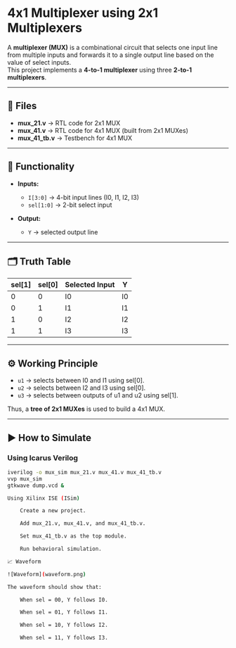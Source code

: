 # 4x1 Multiplexer using 2x1 Multiplexers

A **multiplexer (MUX)** is a combinational circuit that selects one input line from multiple inputs and forwards it to a single output line based on the value of select inputs.  
This project implements a **4-to-1 multiplexer** using three **2-to-1 multiplexers**.

---

## 📂 Files
- **mux_21.v** → RTL code for 2x1 MUX  
- **mux_41.v** → RTL code for 4x1 MUX (built from 2x1 MUXes)  
- **mux_41_tb.v** → Testbench for 4x1 MUX  

---

## 🧮 Functionality
- **Inputs:**
  - `I[3:0]` → 4-bit input lines (I0, I1, I2, I3)  
  - `sel[1:0]` → 2-bit select input  

- **Output:**
  - `Y` → selected output line  

---

## 🗂 Truth Table

| sel[1] | sel[0] | Selected Input | Y   |
|--------|--------|----------------|-----|
|   0    |   0    | I0             | I0  |
|   0    |   1    | I1             | I1  |
|   1    |   0    | I2             | I2  |
|   1    |   1    | I3             | I3  |

---

## ⚙️ Working Principle
- `u1` → selects between I0 and I1 using sel[0].  
- `u2` → selects between I2 and I3 using sel[0].  
- `u3` → selects between outputs of u1 and u2 using sel[1].  

Thus, a **tree of 2x1 MUXes** is used to build a 4x1 MUX.

---

## ▶️ How to Simulate

### Using Icarus Verilog
```bash
iverilog -o mux_sim mux_21.v mux_41.v mux_41_tb.v
vvp mux_sim
gtkwave dump.vcd &

Using Xilinx ISE (ISim)

    Create a new project.

    Add mux_21.v, mux_41.v, and mux_41_tb.v.

    Set mux_41_tb.v as the top module.

    Run behavioral simulation.

📈 Waveform

![Waveform](waveform.png)

The waveform should show that:

    When sel = 00, Y follows I0.

    When sel = 01, Y follows I1.

    When sel = 10, Y follows I2.

    When sel = 11, Y follows I3.
